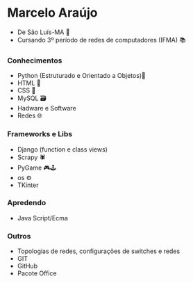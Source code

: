 # Marcelo Araújo
* De São Luís-MA 📍
* Cursando 3º período de redes de computadores (IFMA) 📚

### Conhecimentos
* Python (Estruturado e Orientado a Objetos)🐍
* HTML 📰
* CSS 🎨
* MySQL 🗃
* Hadware e Software
* Redes 🌐

### Frameworks e Libs
* Django (function e class views)
* Scrapy 🕷
* PyGame 🎮🕹
* os ⚙
* TKinter

### Apredendo
* Java Script/Ecma

### Outros
* Topologias de redes, configurações de switches e redes
* GIT
* GitHub
* Pacote Office
